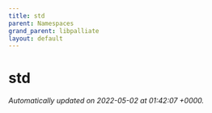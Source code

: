 ```yaml
---
title: std
parent: Namespaces
grand_parent: libpalliate
layout: default
---
```


# std









_Automatically updated on 2022-05-02 at 01:42:07 +0000._